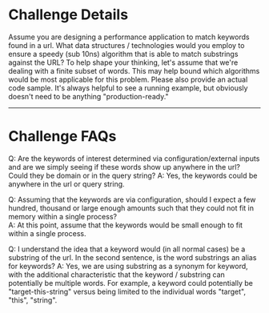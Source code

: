 # Challenge Details
Assume you are designing a performance application to match keywords found in a url. What data structures / technologies would you employ to ensure a speedy (sub 10ns) algorithm that is able to match substrings against the URL?
To help shape your thinking, let's assume that we're dealing with a finite subset of words. This may help bound which algorithms would be most applicable for this problem. 
Please also provide an actual code sample. It's always helpful to see a running example, but obviously doesn't need to be anything "production-ready."

-----

# Challenge FAQs
Q: Are the keywords of interest determined via configuration/external inputs and are we simply seeing if these words show up anywhere in the url?  Could they be domain or in the query string?
A: Yes, the keywords could be anywhere in the url or query string. 

Q: Assuming that the keywords are via configuration, should I expect a few hundred, thousand or large enough amounts such that they could not fit in memory within a single process?  
A: At this point, assume that the keywords would be small enough to fit within a single process.

Q: I understand the idea that a keyword would (in all normal cases) be a substring of the url. In the second sentence, is the word substrings an alias for keywords?
A: Yes, we are using substring as a synonym for keyword, with the additional characteristic that the keyword / substring can potentially be multiple words. For example, a keyword could potentially be "target-this-string" versus being limited to the individual words "target", "this", "string".


